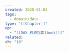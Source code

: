 ```yaml
---
created: 2025-01-04
tags:
  - domain/data
type: "[[Chapter]]"
up:
  - "[[DAX 权威指南(book)]]"
related: 
ch: "10"
---
```


